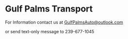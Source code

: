 # Gulf Palms Transport



For Information contact us at GulfPalmsAuto@outlook.com

   or send text-only message to 239-677-1045
